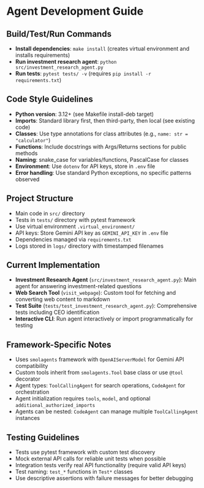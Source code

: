 # Agent Development Guide

## Build/Test/Run Commands
- **Install dependencies**: `make install` (creates virtual environment and installs requirements)
- **Run investment research agent**: `python src/investment_research_agent.py`
- **Run tests**: `pytest tests/ -v` (requires `pip install -r requirements.txt`)

## Code Style Guidelines
- **Python version**: 3.12+ (see Makefile install-deb target)
- **Imports**: Standard library first, then third-party, then local (see existing code)
- **Classes**: Use type annotations for class attributes (e.g., `name: str = "calculator"`)
- **Functions**: Include docstrings with Args/Returns sections for public methods
- **Naming**: snake_case for variables/functions, PascalCase for classes
- **Environment**: Use `dotenv` for API keys, store in `.env` file
- **Error handling**: Use standard Python exceptions, no specific patterns observed

## Project Structure
- Main code in `src/` directory
- Tests in `tests/` directory with pytest framework
- Use virtual environment `.virtual_environment/`
- API keys: Store Gemini API key as `GEMINI_API_KEY` in `.env` file
- Dependencies managed via `requirements.txt`
- Logs stored in `logs/` directory with timestamped filenames

## Current Implementation
- **Investment Research Agent** (`src/investment_research_agent.py`): Main agent for answering investment-related questions
- **Web Search Tool** (`visit_webpage`): Custom tool for fetching and converting web content to markdown
- **Test Suite** (`tests/test_investment_research_agent.py`): Comprehensive tests including CEO identification
- **Interactive CLI**: Run agent interactively or import programmatically for testing

## Framework-Specific Notes  
- Uses `smolagents` framework with `OpenAIServerModel` for Gemini API compatibility
- Custom tools inherit from `smolagents.Tool` base class or use `@tool` decorator
- Agent types: `ToolCallingAgent` for search operations, `CodeAgent` for orchestration
- Agent initialization requires `tools`, `model`, and optional `additional_authorized_imports`
- Agents can be nested: `CodeAgent` can manage multiple `ToolCallingAgent` instances

## Testing Guidelines
- Tests use pytest framework with custom test discovery
- Mock external API calls for reliable unit tests when possible
- Integration tests verify real API functionality (require valid API keys)
- Test naming: `test_*` functions in `Test*` classes
- Use descriptive assertions with failure messages for better debugging